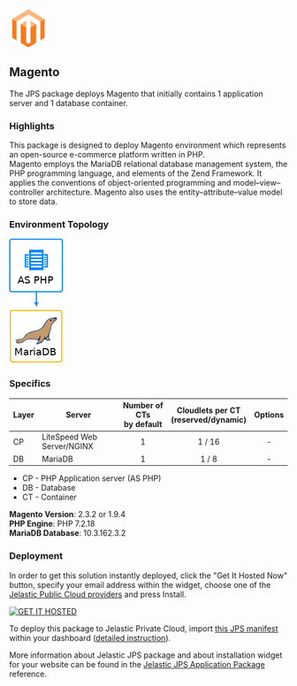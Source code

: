 [![Magento](images/magento.png)](../../../magento)
## Magento

The JPS package deploys Magento that initially contains 1 application server and 1 database container.

### Highlights
This package is designed to deploy Magento environment which represents an open-source e-commerce platform written in PHP.<br />Magento employs the MariaDB relational database management system, the PHP programming language, and elements of the Zend Framework. It applies the conventions of object-oriented programming and model–view–controller architecture. Magento also uses the entity–attribute–value model to store data.

### Environment Topology

![Magento Topology](images/magento-as-mariadb.png)

### Specifics

Layer                |     Server    | Number of CTs <br/> by default | Cloudlets per CT <br/> (reserved/dynamic) | Options
-------------------- | --------------| :----------------------------: | :---------------------------------------: | :-----:
CP                   | LiteSpeed Web Server/NGINX |       1                        |           1 / 16                          | -
DB                   |    MariaDB      |       1                        |           1 / 8                           | -

* CP - PHP Application server (AS PHP)
* DB - Database 
* CT - Container

**Magento Version**: 2.3.2 or 1.9.4<br/>
**PHP Engine**: PHP 7.2.18<br/>
**MariaDB Database**: 10.3.162.3.2

### Deployment

In order to get this solution instantly deployed, click the "Get It Hosted Now" button, specify your email address within the widget, choose one of the [Jelastic Public Cloud providers](https://jelastic.cloud) and press Install.

[![GET IT HOSTED](https://raw.githubusercontent.com/jelastic-jps/jpswiki/master/images/getithosted.png)](https://jelastic.com/install-application/?manifest=https://raw.githubusercontent.com/jelastic-jps/magento/master/magento/manifest.jps)

To deploy this package to Jelastic Private Cloud, import [this JPS manifest](manifest.jps) within your dashboard ([detailed instruction](https://docs.jelastic.com/environment-export-import#import)).

More information about Jelastic JPS package and about installation widget for your website can be found in the [Jelastic JPS Application Package](https://github.com/jelastic-jps/jpswiki/wiki/Jelastic-JPS-Application-Package) reference.
